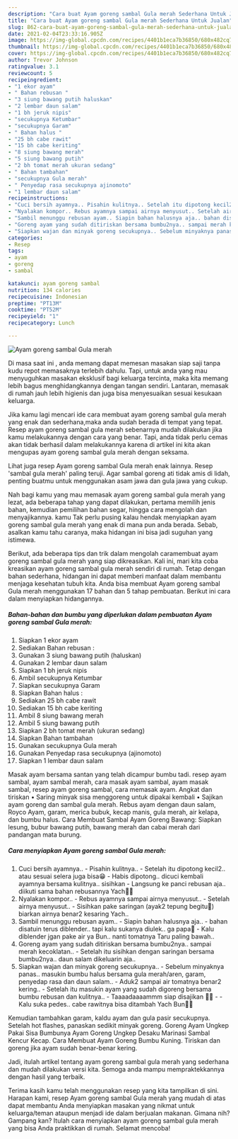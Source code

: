 ```yaml
---
description: "Cara buat Ayam goreng sambal Gula merah Sederhana Untuk Jualan"
title: "Cara buat Ayam goreng sambal Gula merah Sederhana Untuk Jualan"
slug: 862-cara-buat-ayam-goreng-sambal-gula-merah-sederhana-untuk-jualan
date: 2021-02-04T23:33:16.905Z
image: https://img-global.cpcdn.com/recipes/4401b1eca7b36850/680x482cq70/ayam-goreng-sambal-gula-merah-foto-resep-utama.jpg
thumbnail: https://img-global.cpcdn.com/recipes/4401b1eca7b36850/680x482cq70/ayam-goreng-sambal-gula-merah-foto-resep-utama.jpg
cover: https://img-global.cpcdn.com/recipes/4401b1eca7b36850/680x482cq70/ayam-goreng-sambal-gula-merah-foto-resep-utama.jpg
author: Trevor Johnson
ratingvalue: 3.1
reviewcount: 5
recipeingredient:
- "1 ekor ayam"
- " Bahan rebusan "
- "3 siung bawang putih haluskan"
- "2 lembar daun salam"
- "1 bh jeruk nipis"
- "secukupnya Ketumbar"
- "secukupnya Garam"
- " Bahan halus "
- "25 bh cabe rawit"
- "15 bh cabe keriting"
- "8 siung bawang merah"
- "5 siung bawang putih"
- "2 bh tomat merah ukuran sedang"
- " Bahan tambahan"
- "secukupnya Gula merah"
- " Penyedap rasa secukupnya ajinomoto"
- "1 lembar daun salam"
recipeinstructions:
- "Cuci bersih ayamnya.. Pisahin kulitnya.. Setelah itu dipotong kecil2.. atau sesuai selera juga bisa😁 Habis dipotong.. dicuci kembali ayamnya bersama kulitnya.. sisihkan Langsung ke panci rebusan aja.. diikuti sama bahan rebusannya Yach🙏🤗"
- "Nyalakan kompor.. Rebus ayamnya sampai airnya menyusut.. Setelah airnya menyusut.. Sisihkan pake saringan (ayak2 tepung begitu🙈) biarkan airnya benar2 kesaring Yach.."
- "Sambil menunggu rebusan ayam.. Siapin bahan halusnya aja.. bahan disatuin terus diblender.. tapi kalu sukanya diulek.. ga papa🙏 Kalu diblender jgan pake air ya Bun.. nanti tomatnya Taru paling bawah.."
- "Goreng ayam yang sudah ditiriskan bersama bumbu2nya.. sampai merah kecoklatan.. Setelah itu sisihkan dengan saringan bersama bumbu2nya.. daun salam dikeluarin aja.."
- "Siapkan wajan dan minyak goreng secukupnya.. Sebelum minyaknya panas.. masukin bumbu halus bersama gula merah/aren, garam, penyedap rasa dan daun salam.. Aduk2 sampai air tomatnya benar2 kering.. Setelah itu masukin ayam yang sudah digoreng bersama bumbu rebusan dan kulitnya.. Taaaadaaaammm siap disajikan 🤗🤗  Kalu suka pedes.. cabe rawitnya bisa ditambah Yach Bun🙏🙏"
categories:
- Resep
tags:
- ayam
- goreng
- sambal

katakunci: ayam goreng sambal 
nutrition: 134 calories
recipecuisine: Indonesian
preptime: "PT13M"
cooktime: "PT52M"
recipeyield: "1"
recipecategory: Lunch

---
```



![Ayam goreng sambal Gula merah](https://img-global.cpcdn.com/recipes/4401b1eca7b36850/680x482cq70/ayam-goreng-sambal-gula-merah-foto-resep-utama.jpg)

Di masa  saat ini , anda memang dapat memesan masakan siap saji tanpa kudu repot memasaknya terlebih dahulu. Tapi, untuk anda yang mau menyuguhkan masakan eksklusif bagi keluarga tercinta, maka kita memang lebih bagus menghidangkannya dengan tangan sendiri. Lantaran, memasak di rumah jauh lebih higienis dan juga bisa menyesuaikan sesuai kesukaan keluarga.

Jika kamu lagi mencari ide cara membuat ayam goreng sambal gula merah yang enak dan sederhana,maka anda sudah berada di tempat yang tepat. Resep ayam goreng sambal gula merah  sebenarnya mudah dilakukan jika kamu melakukannya dengan cara yang benar. Tapi, anda tidak perlu cemas akan tidak berhasil dalam melakukannya 
karena di artikel ini kita akan mengupas ayam goreng sambal gula merah dengan seksama.  

Lihat juga resep Ayam goreng sambal Gula merah enak lainnya. Resep &#39;sambal gula merah&#39; paling teruji. Agar sambal goreng ati tidak amis di lidah, penting buatmu untuk menggunakan asam jawa dan gula jawa yang cukup.

Nah bagi kamu yang mau memasak ayam goreng sambal gula merah yang lezat, ada beberapa tahap yang dapat dilakukan, pertama memilih jenis bahan, kemudian pemilihan bahan segar, hingga cara mengolah dan menyajikannya. kamu Tak perlu pusing kalau hendak menyiapkan ayam goreng sambal gula merah yang enak di mana pun anda berada. Sebab, asalkan kamu  tahu caranya, maka hidangan ini bisa jadi suguhan yang istimewa.

Berikut, ada beberapa tips dan trik dalam mengolah caramembuat ayam goreng sambal gula merah yang siap dikreasikan. Kali ini, mari kita coba kreasikan ayam goreng sambal gula merah sendiri di rumah. Tetap dengan bahan sederhana, hidangan ini dapat memberi manfaat dalam membantu menjaga kesehatan tubuh kita. Anda bisa membuat Ayam goreng sambal Gula merah menggunakan 17 bahan dan 5 tahap pembuatan. Berikut ini cara dalam menyiapkan hidangannya.

<!--inarticleads1-->

##### Bahan-bahan dan bumbu yang diperlukan dalam pembuatan Ayam goreng sambal Gula merah:

1. Siapkan 1 ekor ayam
1. Sediakan  Bahan rebusan :
1. Gunakan 3 siung bawang putih (haluskan)
1. Gunakan 2 lembar daun salam
1. Siapkan 1 bh jeruk nipis
1. Ambil secukupnya Ketumbar
1. Siapkan secukupnya Garam
1. Siapkan  Bahan halus :
1. Sediakan 25 bh cabe rawit
1. Sediakan 15 bh cabe keriting
1. Ambil 8 siung bawang merah
1. Ambil 5 siung bawang putih
1. Siapkan 2 bh tomat merah (ukuran sedang)
1. Siapkan  Bahan tambahan
1. Gunakan secukupnya Gula merah
1. Gunakan  Penyedap rasa secukupnya (ajinomoto)
1. Siapkan 1 lembar daun salam


Masak ayam bersama santan yang telah dicampur bumbu tadi. resep ayam sambal, ayam sambal merah, cara masak ayam sambal, ayam masak sambal, resep ayam goreng sambal, cara memasak ayam. Angkat dan tiriskan • Saring minyak sisa menggoreng untuk dipakai kembali • Sajikan ayam goreng dan sambal gula merah. Rebus ayam dengan daun salam, Royco Ayam, garam, merica bubuk, kecap manis, gula merah, air kelapa, dan bumbu halus. Cara Membuat Sambal Ayam Goreng Bawang: Siapkan lesung, bubur bawang putih, bawang merah dan cabai merah dari pandangan mata burung. 

<!--inarticleads2-->

##### Cara menyiapkan Ayam goreng sambal Gula merah:

1. Cuci bersih ayamnya.. - Pisahin kulitnya.. - Setelah itu dipotong kecil2.. atau sesuai selera juga bisa😁 - Habis dipotong.. dicuci kembali ayamnya bersama kulitnya.. sisihkan - Langsung ke panci rebusan aja.. diikuti sama bahan rebusannya Yach🙏🤗
1. Nyalakan kompor.. - Rebus ayamnya sampai airnya menyusut.. - Setelah airnya menyusut.. - Sisihkan pake saringan (ayak2 tepung begitu🙈) biarkan airnya benar2 kesaring Yach..
1. Sambil menunggu rebusan ayam.. - Siapin bahan halusnya aja.. - bahan disatuin terus diblender.. tapi kalu sukanya diulek.. ga papa🙏 - Kalu diblender jgan pake air ya Bun.. nanti tomatnya Taru paling bawah..
1. Goreng ayam yang sudah ditiriskan bersama bumbu2nya.. sampai merah kecoklatan.. - Setelah itu sisihkan dengan saringan bersama bumbu2nya.. daun salam dikeluarin aja..
1. Siapkan wajan dan minyak goreng secukupnya.. - Sebelum minyaknya panas.. masukin bumbu halus bersama gula merah/aren, garam, penyedap rasa dan daun salam.. - Aduk2 sampai air tomatnya benar2 kering.. - Setelah itu masukin ayam yang sudah digoreng bersama bumbu rebusan dan kulitnya.. - Taaaadaaaammm siap disajikan 🤗🤗 -  - Kalu suka pedes.. cabe rawitnya bisa ditambah Yach Bun🙏🙏


Kemudian tambahkan garam, kaldu ayam dan gula pasir secukupnya. Setelah hot flashes, panaskan sedikit minyak goreng. Goreng Ayam Ungkep Pakai Sisa Bumbunya Ayam Goreng Ungkep Desaku Marinasi Sambal Kencur Kecap. Cara Membuat Ayam Goreng Bumbu Kuning. Tiriskan dan goreng jika ayam sudah benar-benar kering. 

Jadi, itulah artikel tentang  ayam goreng sambal gula merah  yang sederhana dan mudah dilakukan versi kita. Semoga anda mampu mempraktekkannya dengan hasil yang terbaik. 

Terima kasih kamu telah menggunakan resep yang kita tampilkan di sini. Harapan kami, resep  Ayam goreng sambal Gula merah yang mudah di atas dapat membantu Anda menyiapkan masakan yang nikmat untuk keluarga/teman ataupun menjadi ide dalam berjualan makanan. Gimana nih? Gampang kan? Itulah cara menyiapkan ayam goreng sambal gula merah yang bisa Anda praktikkan di rumah. Selamat mencoba!


